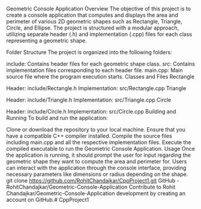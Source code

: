 Geometric Console Application
Overview
The objective of this project is to create a console application that computes and displays the area and perimeter of various 2D geometric shapes such as Rectangle, Triangle, Circle, and Ellipse. The project is structured with a modular approach, utilizing separate header (.h) and implementation (.cpp) files for each class representing a geometric shape.

Folder Structure
The project is organized into the following folders:

include: Contains header files for each geometric shape class.
src: Contains implementation files corresponding to each header file.
main.cpp: Main source file where the program execution starts.
Classes and Files
Rectangle

Header: include/Rectangle.h
Implementation: src/Rectangle.cpp
Triangle

Header: include/Triangle.h
Implementation: src/Triangle.cpp
Circle

Header: include/Circle.h
Implementation: src/Circle.cpp
Building and Running
To build and run the application:

Clone or download the repository to your local machine.
Ensure that you have a compatible C++ compiler installed.
Compile the source files including main.cpp and all the respective implementation files.
Execute the compiled executable to run the Geometric Console Application.
Usage
Once the application is running, it should prompt the user for input regarding the geometric shape they want to compute the area and perimeter for. Users can interact with the application through the console interface, providing necessary parameters like dimensions or radius depending on the shape.
git clone https://github.com/RohitChandajkar/CppProject1.git
GitHub - RohitChandajkar/Geometric-Console-Application
Contribute to Rohit Chandajkar/Geometric-Console-Application development by creating an account on GitHub.# CppProject1
 
